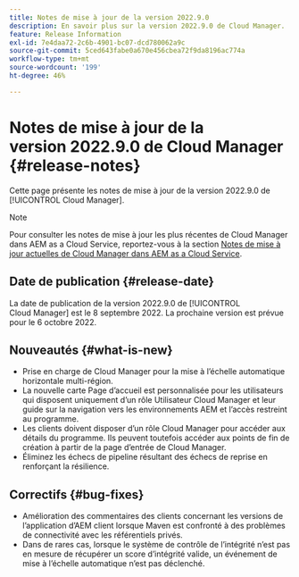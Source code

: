 ```yaml
---
title: Notes de mise à jour de la version 2022.9.0
description: En savoir plus sur la version 2022.9.0 de Cloud Manager.
feature: Release Information
exl-id: 7e4daa72-2c6b-4901-bc07-dcd780062a9c
source-git-commit: 5ced643fabe0a670e456cbea72f9da8196ac774a
workflow-type: tm+mt
source-wordcount: '199'
ht-degree: 46%

---
```


# Notes de mise à jour de la version 2022.9.0 de Cloud Manager {#release-notes}

Cette page présente les notes de mise à jour de la version 2022.9.0 de [!UICONTROL Cloud Manager].

>[!NOTE]
>
>Pour consulter les notes de mise à jour les plus récentes de Cloud Manager dans AEM as a Cloud Service, reportez-vous à la section [Notes de mise à jour actuelles de Cloud Manager dans AEM as a Cloud Service](https://experienceleague.adobe.com/fr/docs/experience-manager-cloud-service/content/release-notes/cloud-manager/current).

## Date de publication {#release-date}

La date de publication de la version 2022.9.0 de [!UICONTROL Cloud Manager] est le 8 septembre 2022. La prochaine version est prévue pour le 6 octobre 2022.

## Nouveautés {#what-is-new}

* Prise en charge de Cloud Manager pour la mise à l’échelle automatique horizontale multi-région.
* La nouvelle carte Page d’accueil est personnalisée pour les utilisateurs qui disposent uniquement d’un rôle Utilisateur Cloud Manager et leur guide sur la navigation vers les environnements AEM et l’accès restreint au programme.
* Les clients doivent disposer d’un rôle Cloud Manager pour accéder aux détails du programme. Ils peuvent toutefois accéder aux points de fin de création à partir de la page d’entrée de Cloud Manager.
* Éliminez les échecs de pipeline résultant des échecs de reprise en renforçant la résilience.

## Correctifs {#bug-fixes}

* Amélioration des commentaires des clients concernant les versions de l’application d’AEM client lorsque Maven est confronté à des problèmes de connectivité avec les référentiels privés.
* Dans de rares cas, lorsque le système de contrôle de l’intégrité n’est pas en mesure de récupérer un score d’intégrité valide, un événement de mise à l’échelle automatique n’est pas déclenché.
